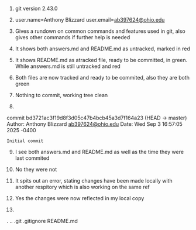 1. git version 2.43.0

2. user.name=Anthony Blizzard
   user.email=ab397624@ohio.edu

3. Gives a rundown on common commands and features used in git, also gives other commands if further help is needed

4. It shows both answers.md and README.md as untracked, marked in red

5. It shows README.md as atracked file, ready to be committed, in green. While answers.md is still untracked and red

6. Both files are now tracked and ready to be commited, also they are both green

7. Nothing to commit, working tree clean

8. 
commit bd3721ac3f19d8f3d05c47b4bcb45a3d7f164a23 (HEAD -> master)
Author: Anthony Blizzard <ab397624@ohio.edu>
Date:   Wed Sep 3 16:57:05 2025 -0400

    Initial commit

9. I see both answers.md and README.md as well as the time they were last commited

10. No they were not

11. It spits out an error, stating changes have been made locally with another respitory which is also working on the same ref

12. Yes the changes were now reflected in my local copy

13. 
. .. .git .gitignore README.md

